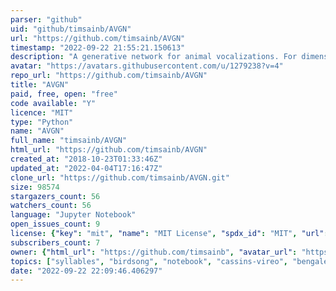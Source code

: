 ```yaml
---
parser: "github"
uid: "github/timsainb/AVGN"
url: "https://github.com/timsainb/AVGN"
timestamp: "2022-09-22 21:55:21.150613"
description: "A generative network for animal vocalizations. For dimensionality reduction, sequencing, clustering, corpus-building, and generating novel 'stimulus spaces'. All with notebook examples using freely available datasets. "
avatar: "https://avatars.githubusercontent.com/u/1279238?v=4"
repo_url: "https://github.com/timsainb/AVGN"
title: "AVGN"
paid, free, open: "free"
code available: "Y"
licence: "MIT"
type: "Python"
name: "AVGN"
full_name: "timsainb/AVGN"
html_url: "https://github.com/timsainb/AVGN"
created_at: "2018-10-23T01:33:46Z"
updated_at: "2022-04-04T17:16:47Z"
clone_url: "https://github.com/timsainb/AVGN.git"
size: 98574
stargazers_count: 56
watchers_count: 56
language: "Jupyter Notebook"
open_issues_count: 9
license: {"key": "mit", "name": "MIT License", "spdx_id": "MIT", "url": "https://api.github.com/licenses/mit", "node_id": "MDc6TGljZW5zZTEz"}
subscribers_count: 7
owner: {"html_url": "https://github.com/timsainb", "avatar_url": "https://avatars.githubusercontent.com/u/1279238?v=4", "login": "timsainb", "type": "User"}
topics: ["syllables", "birdsong", "notebook", "cassins-vireo", "bengalese-finches", "vocalization", "segmentation"]
date: "2022-09-22 22:09:46.406297"
---
```

